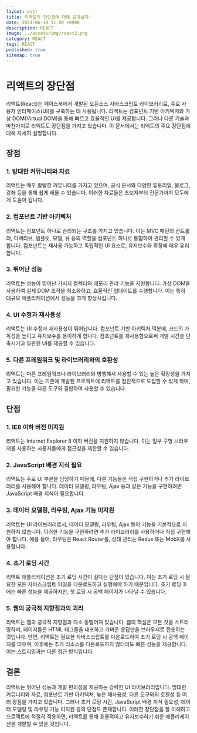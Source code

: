 ```yaml
---
layout: post
title: 리액트의 장단점에 대해 알아보자!
date: 2024-06-19 11:00 +0900
description: REACT
image: ../assets/img/react2.png
category: REACT
tags: REACT
published: true
sitemap: true
---
```


# 리액트의 장단점

리액트(React)는 페이스북에서 개발된 오픈소스 자바스크립트 라이브러리로, 주로 사용자 인터페이스(UI)를 구축하는 데 사용됩니다. 리액트는 컴포넌트 기반 아키텍처와 가상 DOM(Virtual DOM)을 통해 빠르고 효율적인 UI를 제공합니다. 그러나 다른 기술과 마찬가지로 리액트도 장단점을 가지고 있습니다. 이 문서에서는 리액트의 주요 장단점에 대해 자세히 설명합니다.

## 장점

### 1. 방대한 커뮤니티와 자료

리액트는 매우 활발한 커뮤니티를 가지고 있으며, 공식 문서와 다양한 튜토리얼, 블로그, 강좌 등을 통해 쉽게 배울 수 있습니다. 이러한 자료들은 초보자부터 전문가까지 모두에게 도움이 됩니다.

### 2. 컴포넌트 기반 아키텍처

리액트는 컴포넌트 하나로 관리되는 구조를 가지고 있습니다. 이는 MVC 패턴의 컨트롤러, 디렉티브, 템플릿, 모델, 뷰 등의 역할을 컴포넌트 하나로 통합하여 관리할 수 있게 합니다. 컴포넌트는 재사용 가능하고 독립적인 UI 요소로, 유지보수와 확장에 매우 유리합니다.

### 3. 뛰어난 성능

리액트는 성능이 뛰어난 가비지 컬렉터와 메모리 관리 기능을 지원합니다. 가상 DOM을 사용하여 실제 DOM 조작을 최소화하고, 효율적인 업데이트를 수행합니다. 이는 특히 대규모 애플리케이션에서 성능을 크게 향상시킵니다.

### 4. UI 수정과 재사용성

리액트는 UI 수정과 재사용성이 뛰어납니다. 컴포넌트 기반 아키텍처 덕분에, 코드의 가독성을 높이고 유지보수를 용이하게 합니다. 컴포넌트를 재사용함으로써 개발 시간을 단축시키고 일관된 UI를 제공할 수 있습니다.

### 5. 다른 프레임워크 및 라이브러리와의 호환성

리액트는 다른 프레임워크나 라이브러리와 병행해서 사용할 수 있는 높은 확장성을 가지고 있습니다. 이는 기존에 개발된 프로젝트에 리액트를 점진적으로 도입할 수 있게 하며, 필요한 기능을 다른 도구와 결합하여 사용할 수 있습니다.

## 단점

### 1. IE8 이하 버전 미지원

리액트는 Internet Explorer 8 이하 버전을 지원하지 않습니다. 이는 일부 구형 브라우저를 사용하는 사용자들에게 접근성을 제한할 수 있습니다.

### 2. JavaScript 배경 지식 필요

리액트는 주로 UI 부분을 담당하기 때문에, 다른 기능들은 직접 구현하거나 추가 라이브러리를 사용해야 합니다. 데이터 모델링, 라우팅, Ajax 등과 같은 기능을 구현하려면 JavaScript 배경 지식이 필요합니다.

### 3. 데이터 모델링, 라우팅, Ajax 기능 미지원

리액트는 UI 라이브러리로서, 데이터 모델링, 라우팅, Ajax 등의 기능을 기본적으로 지원하지 않습니다. 이러한 기능을 구현하려면 추가 라이브러리를 사용하거나 직접 구현해야 합니다. 예를 들어, 라우팅은 React Router를, 상태 관리는 Redux 또는 MobX를 사용합니다.

### 4. 초기 로딩 시간

리액트 애플리케이션은 초기 로딩 시간이 길다는 단점이 있습니다. 이는 초기 로딩 시 필요한 모든 자바스크립트 파일을 다운로드하고 실행해야 하기 때문입니다. 초기 로딩 후에는 빠른 성능을 제공하지만, 첫 로딩 시 공백 페이지가 나타날 수 있습니다.

### 5. 웹의 궁극적 지향점과의 괴리

리액트는 웹의 궁극적 지향점과 다소 동떨어져 있습니다. 웹의 핵심은 모든 것을 스트리밍하며, 페이지들은 HTML 태그들을 내포하고 가벼운 응답만을 브라우저로 전송하는 것입니다. 반면, 리액트는 필요한 자바스크립트를 다운로드하여 초기 로딩 시 공백 페이지를 띄우며, 이후에는 추가 리소스를 다운로드하지 않더라도 빠른 성능을 제공합니다. 이는 스트리밍과는 다른 접근 방식입니다.

## 결론

리액트는 뛰어난 성능과 개발 편의성을 제공하는 강력한 UI 라이브러리입니다. 방대한 커뮤니티와 자료, 컴포넌트 기반 아키텍처, 높은 재사용성, 다른 도구와의 호환성 등 여러 장점을 가지고 있습니다. 그러나 초기 로딩 시간, JavaScript 배경 지식 필요성, 데이터 모델링 및 라우팅 기능 미지원 등의 단점도 존재합니다. 이러한 장단점을 잘 이해하고 프로젝트에 적절히 적용하면, 리액트를 통해 효율적이고 유지보수하기 쉬운 애플리케이션을 개발할 수 있을 것입니다.
